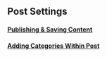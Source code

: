 ## Post Settings
#### [Publishing & Saving Content](https://easywpguide.com/wordpress-manual/saving-and-publishing-content/)

#### [Adding Categories Within Post](https://easywpguide.com/wordpress-manual/categories/adding-categories-within-your-post/)